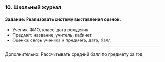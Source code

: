 ### 10. Школьный журнал
#### Задание: Реализовать систему выставления оценок.
- Ученик: ФИО, класс, дата рождения.
- Предмет: название, учитель, кабинет.
- Оценка: связь ученика и предмета, дата, балл.
---
Дополнительно: Рассчитывать средний балл по предмету за год
